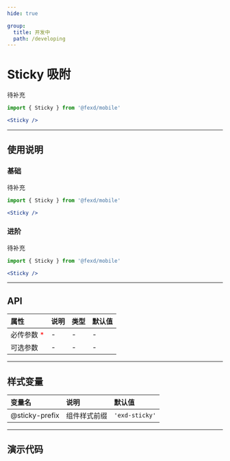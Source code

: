 ```yaml
---
hide: true

group:
  title: 开发中
  path: /developing
---
```


# Sticky 吸附 <ImportCost name="Sticky" />

待补充

<!-- prettier-ignore -->
```jsx | pure
import { Sticky } from '@fexd/mobile'

<Sticky />
```

---

## 使用说明

### 基础

待补充

<!-- prettier-ignore -->
```jsx | pure
import { Sticky } from '@fexd/mobile'

<Sticky />
```

### 进阶

待补充

<!-- prettier-ignore -->
```jsx | pure
import { Sticky } from '@fexd/mobile'

<Sticky />
```

---

## API

| 属性                                         | 说明 | 类型 | 默认值 |
| :------------------------------------------- | :--- | :--- | :----- |
| 必传参数 <span style="color: red;">\*</span> | -    | -    | -      |
| 可选参数                                     | -    | -    | -      |

---

## 样式变量

| 变量名         | 说明         | 默认值         |
| :------------- | :----------- | :------------- |
| @sticky-prefix | 组件样式前缀 | `'exd-sticky'` |

---

## 演示代码

<code src="./demos/demo1/index.tsx" />
